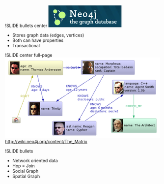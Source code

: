 !SLIDE bullets center
![neo4j](neo4j.jpg)   

* Stores graph data (edges, vertices)
* Both can have properties
* Transactional

!SLIDE center full-page
![matrix](Matrix.png)
http://wiki.neo4j.org/content/The_Matrix

!SLIDE bullets
* Network oriented data
* Hop = Join
* Social Graph
* Spatial Graph
